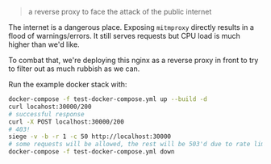 > a reverse proxy to face the attack of the public internet

The internet is a dangerous place. Exposing `mitmproxy` directly results in a flood of warnings/errors. It still serves requests but CPU load is much higher than we'd like.

To combat that, we're deploying this nginx as a reverse proxy in front to try to filter out as much rubbish as we can.

Run the example docker stack with:
```bash
docker-compose -f test-docker-compose.yml up --build -d
curl locahost:30000/200
# successful response
curl -X POST localhost:30000/200
# 403!
siege -v -b -r 1 -c 50 http://localhost:30000
# some requests will be allowed, the rest will be 503'd due to rate limiting
docker-compose -f test-docker-compose.yml down
```
